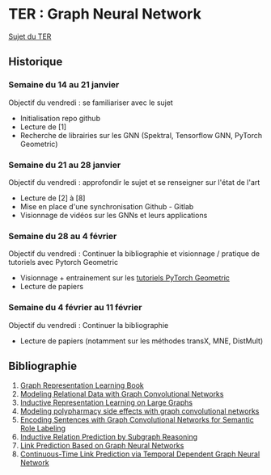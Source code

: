 # TER : Graph Neural Network

[Sujet du TER](https://drive.google.com/file/d/1ExeekKTDBubTsnt8bu2Je5K84CRLjR6B/view)

## Historique

### Semaine du 14 au 21 janvier

Objectif du vendredi : se familiariser avec le sujet

- Initialisation repo github
- Lecture de [1]
- Recherche de librairies sur les GNN (Spektral, Tensorflow GNN, PyTorch Geometric)

### Semaine du 21 au 28 janvier

Objectif du vendredi : approfondir le sujet et se renseigner sur l'état de l'art

- Lecture de [2] à [8]
- Mise en place d'une synchronisation Github - Gitlab
- Visionnage de vidéos sur les GNNs et leurs applications

### Semaine du 28 au 4 février

Objectif du vendredi : Continuer la bibliographie et visionnage / pratique de tutoriels avec Pytorch Geometric

- Visionnage + entrainement sur les [tutoriels PyTorch Geometric](https://pytorch-geometric.readthedocs.io/en/latest/notes/colabs.html)
- Lecture de papiers

### Semaine du 4 février au 11 février

Objectif du vendredi : Continuer la bibliographie

- Lecture de papiers (notamment sur les méthodes transX, MNE, DistMult)

## Bibliographie

1. [Graph Representation Learning Book](https://www.cs.mcgill.ca/~wlh/grl_book/)
2. [Modeling Relational Data with Graph Convolutional Networks](https://link.springer.com/chapter/10.1007%2F978-3-319-93417-4_38)
3. [Inductive Representation Learning on Large Graphs](https://www-cs-faculty.stanford.edu/people/jure/pubs/graphsage-nips17.pdf)
4. [Modeling polypharmacy side effects with graph convolutional networks](https://academic.oup.com/bioinformatics/article/34/13/i457/5045770)
5. [Encoding Sentences with Graph Convolutional Networks for Semantic Role Labeling](https://aclanthology.org/D17-1159.pdf)
6. [Inductive Relation Prediction by Subgraph Reasoning](https://arxiv.org/abs/1911.06962)
7. [Link Prediction Based on Graph Neural Networks](https://proceedings.neurips.cc/paper/2018/file/53f0d7c537d99b3824f0f99d62ea2428-Paper.pdf)
8. [Continuous-Time Link Prediction via Temporal Dependent Graph Neural Network](https://dl.acm.org/doi/pdf/10.1145/3366423.3380073)
